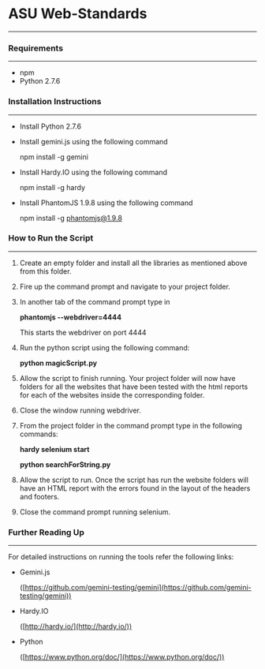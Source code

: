 # ASU Web-Standards

___________________________________

### Requirements
*********
+ npm 
+ Python 2.7.6

### Installation Instructions
***************
+ Install Python 2.7.6

+ Install gemini.js using the following command

	npm install -g gemini
	
+ Install Hardy.IO using the following command

	npm install -g hardy

+ Install PhantomJS 1.9.8 using the following command

	npm install -g phantomjs@1.9.8
	
### How to Run the Script
*************

1. Create an empty folder and install all the libraries as mentioned above from      this folder.
2. Fire up the command prompt and navigate to your project folder. 
3. In another tab of the command prompt type in 
	
	<b>phantomjs --webdriver=4444</b>
	
	This starts the webdriver on port 4444
4. Run the python script using the following command: 
	
	<b>python magicScript.py</b>

5. Allow the script to finish running. Your project folder will now have folders for all the websites that have been tested with the html reports for each of the websites inside the corresponding folder.
6.  Close the window running webdriver. 
7.  From the project folder in the command prompt type in the following commands:
	
	<b>hardy selenium start</b>
	
	<b>python searchForString.py</b>
8. Allow the script to run. Once the script has run the website folders will have an HTML report with the errors found in the layout of the headers and footers. 
9. Close the command prompt running selenium. 

### Further Reading Up
**********************
For detailed instructions on running the tools refer the following links:

* Gemini.js

	([https://github.com/gemini-testing/gemini](https://github.com/gemini-testing/gemini))

* Hardy.IO

	([http://hardy.io/](http://hardy.io/))
	
* Python

	([https://www.python.org/doc/](https://www.python.org/doc/))

